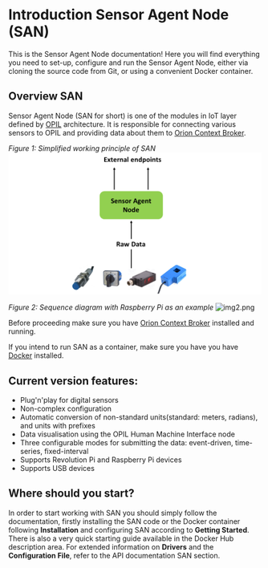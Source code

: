 # Introduction Sensor Agent Node (SAN)

This is the Sensor Agent Node documentation! Here you will find everything you need to set-up,
configure and run the Sensor Agent Node, either via cloning the source code from Git, or using a convenient Docker container.


## Overview SAN
Sensor Agent Node (SAN for short) is one of the modules in IoT layer defined by [OPIL](http://project.l4ms.eu/OPIL-Documentation) architecture. It is responsible for connecting various sensors to OPIL and providing data about them to [Orion Context Broker](https://fiware-orion.readthedocs.io/en/master).

*Figure 1: Simplified working principle of SAN*
![img1.png](./img/img1.png)

*Figure 2: Sequence diagram with Raspberry Pi as an example*
![img2.png](./img/img2.png)

Before proceeding make sure you have [Orion Context Broker](https://fiware-orion.readthedocs.io/en/master) installed and running.

If you intend to run SAN as a container, make sure you have you have [Docker](https://docs.docker.com/install/linux/docker-ce/ubuntu/) installed.

## Current version features:

* Plug'n'play for digital sensors
* Non-complex configuration
* Automatic conversion of non-standard units(standard: meters, radians), and units with prefixes
* Data visualisation using the OPIL Human Machine Interface node
* Three configurable modes for submitting the data: event-driven, time-series, fixed-interval
* Supports Revolution Pi and Raspberry Pi devices
* Supports USB devices

## Where should you start?

In order to start working with SAN you should simply follow the documentation, firstly installing the SAN code or the Docker container following **Installation** and configuring SAN according to **Getting Started**. There is also a very quick starting guide available in the Docker Hub description area. For extended information on **Drivers** and the **Configuration File**, refer to the API documentation SAN section.

